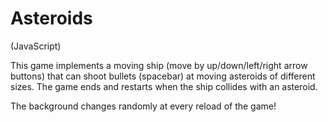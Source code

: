 # Asteroids

(JavaScript)

This game implements a moving ship (move by up/down/left/right arrow buttons) that can shoot bullets (spacebar) at moving asteroids of different sizes. The game ends and restarts when the ship collides with an asteroid.

The background changes randomly at every reload of the game!